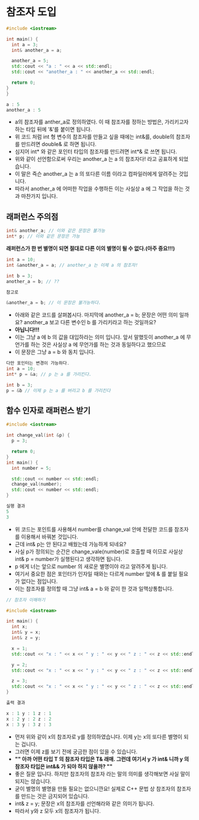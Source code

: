 # 참조자 도입
```C++
#include <iostream>

int main() {
  int a = 3;
  int& another_a = a;

  another_a = 5;
  std::cout << "a : " << a << std::endl;
  std::cout << "another_a : " << another_a << std::endl;

  return 0;
}
}

a : 5
another_a : 5
```
 * a의 참조자를 anther_a로 정의하였다. 이 때 참조자를 정하는 방법은, 가리키고자 하는 타입 뒤에 '&'를 붙이면 됩니다.
 * 위 코드 처럼 int 형 변수의 참조자를 만들고 싶을 때에는 int&를, double의 참조자를 만드려면 double& 로 하면 됩니다.
 * 심지어 int* 와 같은 포인터 타입의 참조자를 만드려면 int*& 로 쓰면 됩니다.
 * 위와 같이 선언함으로써 우리는 another_a 는 a 의 참조자다! 라고 공표하게 되었습니다.
 * 이 말은 즉슨 another_a 는 a 의 또다른 이름 이라고 컴파일러에게 알려주는 것입니다.
 * 따라서 another_a 에 어떠한 작업을 수행하든 이는 사실상 a 에 그 작업을 하는 것과 마찬가지 입니다.

## 래퍼런스 주의점
```C++
int& another_a; // 이와 같은 문장은 불가능
int* p; // 이와 같은 문장은 가능
```
 **래퍼런스가 한 번 별명이 되면 절대로 다른 이의 별명이 될 수 없다.(아주 중요!!!)**

 ```C++
int a = 10;
int &another_a = a; // another_a 는 이제 a 의 참조자!

int b = 3;
another_a = b; // ??

참고로

&another_a = b; // 이 문장은 불가능하다.
```
 * 아래와 같은 코드를 살펴봅시다. 마지막에 another_a = b; 문장은 어떤 의미 일까요? another_a 보고 다른 변수인 b 를 가리키라고 하는 것일까요?
 * **아닙니다!!!**
 * 이는 그냥 a 에 b 의 값을 대입하라는 의미 입니다. 앞서 말했듯이 another_a 에 무언가를 하는 것은 사실상 a 에 무언가를 하는 것과 동일하다고 했으므로
 * 이 문장은 그냥 a = b 와 동치 입니다.
   
```C++
다만 포인터는 변경이 가능하다.
int a = 10;
int* p = &a; // p 는 a 를 가리킨다.

int b = 3;
p = &b // 이제 p 는 a 를 버리고 b 를 가리킨다
```
## 함수 인자로 래퍼런스 받기
```C++
#include <iostream>

int change_val(int &p) {
  p = 3;

  return 0;
}
int main() {
  int number = 5;

  std::cout << number << std::endl;
  change_val(number);
  std::cout << number << std::endl;
}

실행 결과
5
3
```
  * 위 코드는 포인트를 사용해서 number를 change_val 안에 전달한 코드를 참조자를 이용해서 바꿔본 것입니다.
  * 근데 int& p는 안 된다고 배웠는데 가능하게 되네요?
  * 사실 p가 정의되는 순간은 change_vale(number)로 호출할 때 이므로 사실상 int& p = number가 실행된다고 생각하면 됩니다.
  * p 에게 너는 앞으로 number 의 새로운 별명이야 라고 알려주게 됩니다.
  * 여기서 중요한 점은 포인터가 인자일 때와는 다르게 number 앞에 & 를 붙일 필요가 없다는 점입니다.
  * 이는 참조자를 정의할 때 그냥 int& a = b 와 같이 한 것과 일맥상통합니다.

```C++
// 참조자 이해하기

#include <iostream>

int main() {
  int x;
  int& y = x;
  int& z = y;

  x = 1;
  std::cout << "x : " << x << " y : " << y << " z : " << z << std::endl;

  y = 2;
  std::cout << "x : " << x << " y : " << y << " z : " << z << std::endl;

  z = 3;
  std::cout << "x : " << x << " y : " << y << " z : " << z << std::endl;
}

출력 결과

x : 1 y : 1 z : 1
x : 2 y : 2 z : 2
x : 3 y : 3 z : 3

```
  * 먼저 위와 같이 x의 참조자로 y를 정의하였습니다. 이제 y는 x의 또다른 별명이 되는 겁니다.
  * 그러면 이제 z를 보기 전에 궁금한 점이 있을 수 있습니다.
  * **"" 아까 어떤 타입 T 의 참조자 타입은 T& 래매. 그런데 여기서 y 가 int& 니까 y 의 참조자 타입은 int&& 가 되야 하지 않을까? ""**
  * 좋은 질문 입니다. 하지만 참조자의 참조자 라는 말의 의미를 생각해보면 사실 말이 되지는 않습니다.
  * 굳이 별명의 별명을 만들 필요는 없으니깐요! 실제로 C++ 문법 상 참조자의 참조자를 만드는 것은 금지되어 있습니다.
  * int& z = y; 문장은 x의 참조자를 선언해라와 같은 의미가 됩니다.
  * 따라서 y와 z 모두 x의 참조자가 됩니다.
